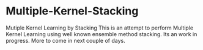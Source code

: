 # Multiple-Kernel-Stacking
Mutiple Kernel Learning by Stacking
This is an attempt to perform Multiple Kernel Learning using well known ensemble method stacking. Its an work in progress. More to come in next couple of days.
